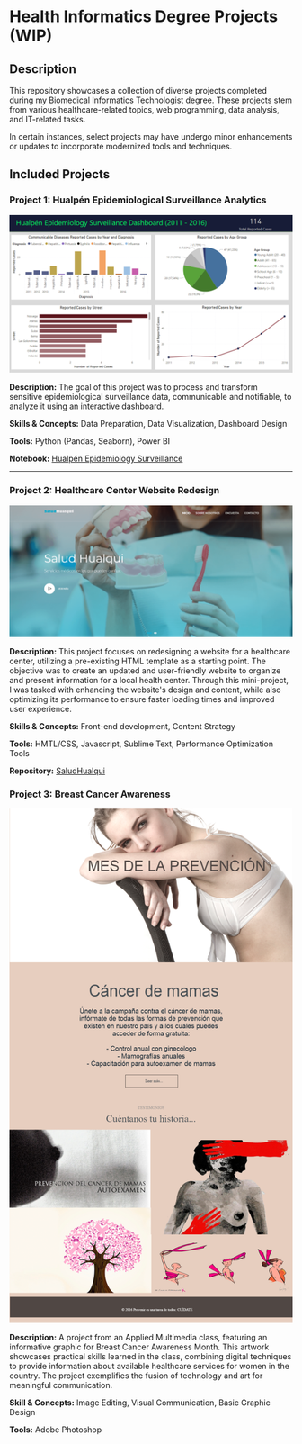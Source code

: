 # Health Informatics Degree Projects (WIP)


## Description

This repository showcases a collection of diverse projects completed during my Biomedical Informatics Technologist degree. These projects stem from various healthcare-related topics, web programming, data analysis, and IT-related tasks.

In certain instances, select projects may have undergo minor enhancements or updates to incorporate modernized tools and techniques.
## Included Projects

### Project 1: Hualpén Epidemiological Surveillance Analytics

<img src="https://github.com/Nostrand/health-informatics-degree-projects/blob/main/epidemiology-surveillance-analytics/images/hualpen-epi-dashboard.png" width="800">

**Description:** The goal of this project was to process and transform sensitive epidemiological surveillance data, communicable and notifiable, to analyze it using an interactive dashboard.

**Skills & Concepts:** Data Preparation, Data Visualization, Dashboard Design

**Tools:** Python (Pandas, Seaborn), Power BI

**Notebook:** [Hualpén Epidemiology Surveillance](https://github.com/Nostrand/health-informatics-degree-projects/blob/main/epidemiology-surveillance-analytics/hualpen_epi_surveillance.ipynb)

---
### Project 2: Healthcare Center Website Redesign

<img src="https://github.com/Nostrand/SaludHualqui/raw/master/img/salud-hualqui-preview.png" width="800">

**Description:** This project focuses on redesigning a website for a healthcare center, utilizing a pre-existing HTML template as a starting point. The objective was to create an updated and user-friendly website to organize and present information for a local health center. Through this mini-project, I was tasked with enhancing the website's design and content, while also optimizing its performance to ensure faster loading times and improved user experience.

**Skills & Concepts:** Front-end development, Content Strategy

**Tools:** HMTL/CSS, Javascript, Sublime Text, Performance Optimization Tools

**Repository:** [SaludHualqui](https://github.com/Nostrand/SaludHualqui)

### Project 3: Breast Cancer Awareness

<img src="https://github.com/Nostrand/health-informatics-degree-projects/blob/main/breast-cancer-awareness/breast-cancer-awareness.png" width="800">

**Description:** A project from an Applied Multimedia class, featuring an informative graphic for Breast Cancer Awareness Month. This artwork showcases practical skills learned in the class, combining digital techniques to provide information about available healthcare services for women in the country. The project exemplifies the fusion of technology and art for meaningful communication.

**Skill & Concepts:** Image Editing, Visual Communication, Basic Graphic Design

**Tools:** Adobe Photoshop

